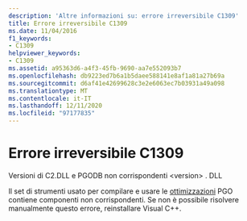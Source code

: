```yaml
---
description: 'Altre informazioni su: errore irreversibile C1309'
title: Errore irreversibile C1309
ms.date: 11/04/2016
f1_keywords:
- C1309
helpviewer_keywords:
- C1309
ms.assetid: a95363d6-a4f3-45fb-9690-aa7e552093b7
ms.openlocfilehash: db9223ed7b6a1b5daee588141e8af1a81a27b69a
ms.sourcegitcommit: d6af41e42699628c3e2e6063ec7b03931a49a098
ms.translationtype: MT
ms.contentlocale: it-IT
ms.lasthandoff: 12/11/2020
ms.locfileid: "97177835"
---
```

# <a name="fatal-error-c1309"></a>Errore irreversibile C1309

Versioni di C2.DLL e PGODB non corrispondenti \<version> . DLL

Il set di strumenti usato per compilare e usare le [ottimizzazioni](../../build/profile-guided-optimizations.md) PGO contiene componenti non corrispondenti.  Se non è possibile risolvere manualmente questo errore, reinstallare Visual C++.
